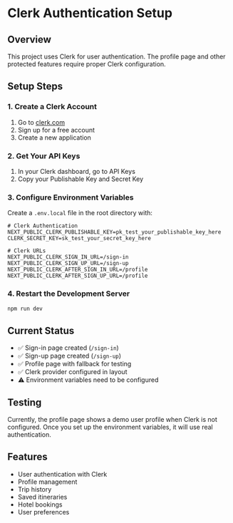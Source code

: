 # Clerk Authentication Setup

## Overview
This project uses Clerk for user authentication. The profile page and other protected features require proper Clerk configuration.

## Setup Steps

### 1. Create a Clerk Account
1. Go to [clerk.com](https://clerk.com)
2. Sign up for a free account
3. Create a new application

### 2. Get Your API Keys
1. In your Clerk dashboard, go to API Keys
2. Copy your Publishable Key and Secret Key

### 3. Configure Environment Variables
Create a `.env.local` file in the root directory with:

```env
# Clerk Authentication
NEXT_PUBLIC_CLERK_PUBLISHABLE_KEY=pk_test_your_publishable_key_here
CLERK_SECRET_KEY=sk_test_your_secret_key_here

# Clerk URLs
NEXT_PUBLIC_CLERK_SIGN_IN_URL=/sign-in
NEXT_PUBLIC_CLERK_SIGN_UP_URL=/sign-up
NEXT_PUBLIC_CLERK_AFTER_SIGN_IN_URL=/profile
NEXT_PUBLIC_CLERK_AFTER_SIGN_UP_URL=/profile
```

### 4. Restart the Development Server
```bash
npm run dev
```

## Current Status
- ✅ Sign-in page created (`/sign-in`)
- ✅ Sign-up page created (`/sign-up`)
- ✅ Profile page with fallback for testing
- ✅ Clerk provider configured in layout
- ⚠️ Environment variables need to be configured

## Testing
Currently, the profile page shows a demo user profile when Clerk is not configured. Once you set up the environment variables, it will use real authentication.

## Features
- User authentication with Clerk
- Profile management
- Trip history
- Saved itineraries
- Hotel bookings
- User preferences








